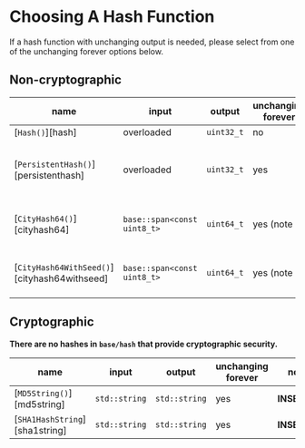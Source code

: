 # Choosing A Hash Function

If a hash function with unchanging output is needed, please select from one of
the unchanging forever options below.

## Non-cryptographic

name                                         | input                       | output     | unchanging forever | notes
---------------------------------------------|-----------------------------|------------|--------------------|-------
[`Hash()`][hash]                             | overloaded                  | `uint32_t` | no                 |
[`PersistentHash()`][persistenthash]         | overloaded                  | `uint32_t` | yes                | Fairly weak but widely used for persisted hashes.
[`CityHash64()`][cityhash64]                 | `base::span<const uint8_t>` | `uint64_t` | yes (note 1)       | Version 1.0.3. Has some known weaknesses.
[`CityHash64WithSeed()`][cityhash64withseed] | `base::span<const uint8_t>` | `uint64_t` | yes (note 1)       | Version 1.0.3. Has some known weaknesses.

## Cryptographic

**There are no hashes in `base/hash` that provide cryptographic security.**

 name                          | input         | output        | unchanging forever | notes
-------------------------------|---------------|---------------|--------------------|-------
[`MD5String()`][md5string]     | `std::string` | `std::string` | yes                | **INSECURE**
[`SHA1HashString`][sha1string] | `std::string` | `std::string` | yes                | **INSECURE**
